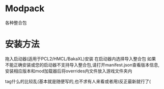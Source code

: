 # Modpack
各种整合包
# 安装方法
拖入启动器(适用于PCL2/HMCL/BakaXL)安装
在启动器内选择导入整合包
如果不能正确安装或您的启动器不支持导入整合包,请打开manifest.json查看版本信息,安装相应版本和mod加载器后将overrides内文件放入游戏文件夹内

tag什么的比较乱(基本就是随便写的,也不求有人来看或者用)反正最新就行了(
